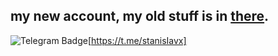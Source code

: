 ## my new account, my old stuff is in [there](https://github.com/Stanlyio).


<img src="https://img.shields.io/badge/Telegram-blue?style=for-the-badge&logo=telegram&logoColor=white" alt="Telegram Badge"/>[https://t.me/stanisIavx]


[telegram-news]: https://t.me/stanisIavx
[telegram-group]: https://t.me/cyberseeya
